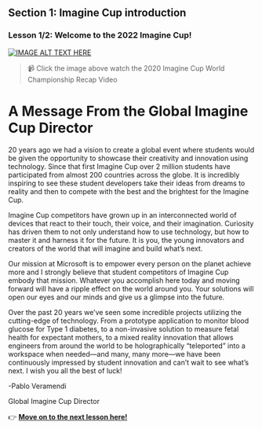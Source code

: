 ## Section 1: Imagine Cup introduction
### Lesson 1/2:  Welcome to the 2022 Imagine Cup!

[![IMAGE ALT TEXT HERE](https://img.youtube.com/vi/ssxYilfoomQ/0.jpg)](https://www.youtube.com/watch?v=ssxYilfoomQ)
> 📹 Click the image above watch the 2020 Imagine Cup World Championship Recap Video

# A Message From the Global Imagine Cup Director

20 years ago we had a vision to create a global event where students would be given the opportunity to showcase their creativity and innovation using technology. Since that first Imagine Cup over 2 million students have participated from almost 200 countries across the globe. It is incredibly inspiring to see these student developers take their ideas from dreams to reality and then to compete with the best and the brightest for the Imagine Cup.

Imagine Cup competitors have grown up in an interconnected world of devices that react to their touch, their voice, and their imagination. Curiosity has driven them to not only understand how to use technology, but how to master it and harness it for the future. It is you, the young innovators and creators of the world that will imagine and build what’s next.

Our mission at Microsoft is to empower every person on the planet achieve more and I strongly believe that student competitors of Imagine Cup embody that mission. Whatever you accomplish here today and moving forward will have a ripple effect on the world around you. Your solutions will open our eyes and our minds and give us a glimpse into the future.

Over the past 20 years we’ve seen some incredible projects utilizing the cutting-edge of technology. From a prototype application to monitor blood glucose for Type 1 diabetes, to a non-invasive solution to measure fetal health for expectant mothers, to a mixed reality innovation that allows engineers from around the world to be holographically “teleported” into a workspace when needed—and many, many more—we have been continuously impressed by student innovation and can’t wait to see what’s next. I wish you all the best of luck!

-Pablo Veramendi

Global Imagine Cup Director

👉  [**Move on to the next lesson here!**](../2.Past-Winner-Stories/README.md)
